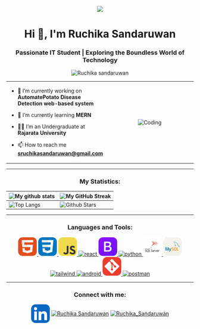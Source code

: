 <p align="center" ><img  src = "https://github.com/7oSkaaa/7oSkaaa/blob/main/Images/about_me.gif?raw=true" width = 100px></p>
<h1 align="center">Hi 👋, I'm Ruchika Sandaruwan</h1>
<h3 align="center">Passionate IT Student | Exploring the Boundless World of Technology</h3>
<p align="center"> <img src="https://komarev.com/ghpvc/?username=SRuchikasandaruwan&label=Profile%20views&color=0e75b6&style=flat" alt="Ruchika sandaruwan" /> </p>

<table align="center">
<tr border="none">
<td width="50%" align="left">
  
- 🔭 I’m currently working on **AutomatePotato Disease Detection web-based system**
  
- 🌱 I’m currently learning **MERN**

- 🧑‍🎓 I’m an Undergraduate at **Rajarata University**

- 📫 How to reach me **sruchikasandaruwan@gmail.com**
  
</td>
<td width="50%" align="center">

  <img align="center" alt="Coding" width="400" src="https://cdn.dribbble.com/users/2459439/screenshots/5314041/gamerpeople1_3.gif">

  
  </td>
</tr>
</table>

---

<h3 align="center">My Statistics:</h3>




| ![My github stats](https://github-readme-stats.vercel.app/api?username=SRuchikasandaruwan&show_icons=true&theme=tokyonight) | ![My GitHub Streak](https://github-readme-streak-stats.herokuapp.com/?user=SRuchikasandaruwan&theme=tokyonight) |
| --- | --- |
| ![Top Langs](https://github-readme-stats.vercel.app/api/top-langs/?username=SRuchikasandaruwan&theme=tokyonight) | ![Github Stars](https://github-readme-stats.vercel.app/api?username=SRuchikasandaruwan&show_icons=true&locale=en&count_private=true&hide_rank=true&custom_title=My%20GitHub%20Stats&disable_animations=true&theme=tokyonight) |




---

<h3 align="center">Languages and Tools:</h3>
<p align="center"> 
<a href="https://www.w3.org/html/" target="_blank" rel="noreferrer"> <img src="https://github.com/tandpfun/skill-icons/blob/main/icons/HTML.svg" alt="html5" width="50" height="50"/> </a>  
<a href="https://www.w3schools.com/css/" target="_blank" rel="noreferrer"> <img src="https://github.com/tandpfun/skill-icons/blob/main/icons/CSS.svg" alt="css3" width="50" height="50"/> </a> 
<a href="https://developer.mozilla.org/en-US/docs/Web/JavaScript" target="_blank" rel="noreferrer"> <img src="https://github.com/tandpfun/skill-icons/blob/main/icons/JavaScript.svg" alt="javascript" width="50" height="50"/> </a> 
<a href="https://reactjs.org/" target="_blank" rel="noreferrer"> <img src="https://github.com/Scar1109/skill-icons/blob/main/icons/React-Light.svg" alt="react" width="50" height="50"/> </a> 
<a href="https://getbootstrap.com" target="_blank" rel="noreferrer"> <img src="https://github.com/tandpfun/skill-icons/blob/main/icons/Bootstrap.svg" alt="bootstrap" width="50" height="50"/> </a>  
<a href="https://www.python.org" target="_blank" rel="noreferrer"> <img src="https://github.com/Scar1109/skill-icons/blob/main/icons/Python-Light.svg" alt="python" width="50" height="50"/> </a> 
<a href="https://www.microsoft.com/en-us/sql-server" target="_blank" rel="noreferrer"> <img src="https://github.com/Scar1109/skill-icons/blob/Scar1109/icons/microsoftSQL.svg" alt="mssql" width="50" height="50"/> </a> 
<a href="https://www.mysql.com/" target="_blank" rel="noreferrer"> <img src="https://github.com/tandpfun/skill-icons/blob/main/icons/MySQL-Light.svg" alt="mysql" width="50" height="50"/> </a> 
<a href="https://tailwindcss.com/" target="_blank" rel="noreferrer"> <img src="https://github.com/Scar1109/skill-icons/blob/Scar1109/icons/TailwindCSS-Light.svg" alt="tailwind" width="50" height="50"/> </a> 
<a href="https://developer.android.com" target="_blank" rel="noreferrer"> <img src="https://github.com/Scar1109/skill-icons/blob/main/icons/AndroidStudio-Light.svg" alt="android" width="50" height="50"/> </a> </a> 
<a href="https://git-scm.com/" target="_blank" rel="noreferrer"> <img src="https://github.com/tandpfun/skill-icons/blob/main/icons/Git.svg" alt="git" width="50" height="50"/> </a> 
<a href="https://postman.com" target="_blank" rel="noreferrer"> <img src="https://github.com/Scar1109/skill-icons/blob/main/icons/Postman.svg" alt="postman" width="50" height="50"/> </a> 

---


<h3 align="center">Connect with me:</h3>
<p align="center">
<a href="https://www.linkedin.com/in/ruchika-sandaruwan/" target="blank"><img align="center" src="https://github.com/tandpfun/skill-icons/blob/main/icons/LinkedIn.svg" alt="Ruchika-Sandaruwan" height="50" width="50" /></a>
<a href="https://www.facebook.com/ruchikasandaruwan.senavirathna?mibextid=LQQJ4d" target="blank"><img align="center" src="https://raw.githubusercontent.com/rahuldkjain/github-profile-readme-generator/master/src/images/icons/Social/facebook.svg" alt="Ruchika Sandaruwan" height="50" width="50" /></a>
<a href="https://www.instagram.com/ruchika_sandaruwan?igsh=MWhvNW95d2twajQ2dQ%3D%3D&utm_source=qr" target="blank"><img align="center" src="https://www.edigitalagency.com.au/wp-content/uploads/new-Instagram-icon-png-full-colour.png" alt="Ruchika_Sandaruwan" height="50" width="50" /></a>
</p>


